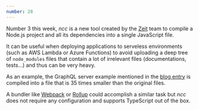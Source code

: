 ```yaml
---
number: 28
---
```


Number 3 this week, _ncc_ is a new tool created by the [Zeit](https://zeit.co/) team to compile a Node.js project and all its dependencies into a single JavaScript file.

It can be useful when deploying applications to serveless environments (such as AWS Lambda or Azure Functions) to avoid uploading a deep tree of `node_modules` files that contain a lot of irrelevant files (documentations, tests...) and thus can be very heavy.

As an example, the GraphQL server example mentioned in the [blog entry](https://zeit.co/blog/ncc) is compiled into a file that is 35 times smaller than the original files.

A bundler like [Webpack](https://webpack.js.org/) or [Rollup](https://rollupjs.org/) could accomplish a similar task but _ncc_ does not require any configuration and supports TypeScript out of the box.
